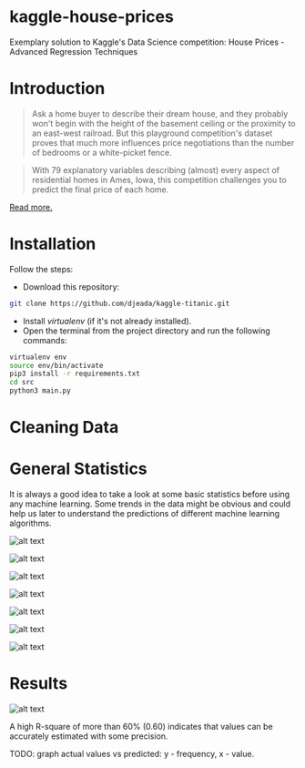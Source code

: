 # kaggle-house-prices
Exemplary solution to Kaggle's Data Science competition: House Prices - Advanced Regression Techniques

<h1>Introduction</h1>

> Ask a home buyer to describe their dream house, and they probably won't begin with the height of the basement ceiling or the proximity to an east-west railroad. But this playground competition's dataset proves that much more influences price negotiations than the number of bedrooms or a white-picket fence.

> With 79 explanatory variables describing (almost) every aspect of residential homes in Ames, Iowa, this competition challenges you to predict the final price of each home.

<a href="https://www.kaggle.com/c/house-prices-advanced-regression-techniques">Read more.</a>

<h1>Installation</h1>

Follow the steps:

- Download this repository: 
 
 ```bash 
 git clone https://github.com/djeada/kaggle-titanic.git
 ```
 
- Install <i>virtualenv</i> (if it's not already installed).
- Open the terminal from the project directory and run the following commands:

```bash
virtualenv env
source env/bin/activate
pip3 install -r requirements.txt
cd src
python3 main.py
```

<h1>Cleaning Data</h1>

<h1>General Statistics</h1>
It is always a good idea to take a look at some basic statistics before using any machine learning. Some trends in the data might be obvious and could help us later to understand the predictions of different machine learning algorithms.

![alt text](https://github.com/djeada/kaggle-house-prices/blob/main/resources/number_of_houses_vs_house_prices.png)

![alt text](https://github.com/djeada/kaggle-house-prices/blob/main/resources/numeric_features_correlation.png)

![alt text](https://github.com/djeada/kaggle-house-prices/blob/main/resources/sale_price_vs_GarageArea.png)

![alt text](https://github.com/djeada/kaggle-house-prices/blob/main/resources/sale_price_vs_GarageCars.png)

![alt text](https://github.com/djeada/kaggle-house-prices/blob/main/resources/sale_price_vs_GrLivArea.png)

![alt text](https://github.com/djeada/kaggle-house-prices/blob/main/resources/sale_price_vs_OverallQual.png)

![alt text](https://github.com/djeada/kaggle-house-prices/blob/main/resources/sale_price_vs_TotalBsmtSF.png)

<h1>Results</h1>

![alt text](https://github.com/djeada/kaggle-house-prices/blob/main/resources/model_comparison.png)

A high R-square of more than 60% (0.60) indicates that values can be accurately estimated with some precision.

TODO: graph actual values vs predicted: y - frequency, x - value.
